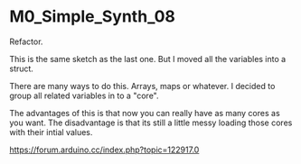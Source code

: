 # M0_Simple_Synth_08

Refactor.

This is the same sketch as the last one.
But I moved all the variables into a struct. 

There are many ways to do this.  Arrays, maps or whatever.
I decided to group all related variables in to a "core".

The advantages of this is that now you can really have as many cores as you want.
The disadvantage is that its still a little messy loading those cores with their intial values.

https://forum.arduino.cc/index.php?topic=122917.0


